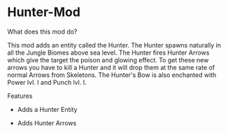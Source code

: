# Hunter-Mod

What does this mod do?

This mod adds an entity called the Hunter. The Hunter spawns naturally in all the Jungle Biomes above sea level. The Hunter fires Hunter Arrows which give the target the poison and glowing effect. To get these new arrows you have to kill a Hunter and it will drop them at the same rate of normal Arrows from Skeletons. The Hunter's Bow is also enchanted with Power lvl. I and Punch lvl. I.

 

Features

- Adds a Hunter Entity

- Adds Hunter Arrows
